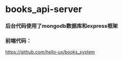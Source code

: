 # books_api-server

###  后台代码使用了mongodb数据库和express框架


### 前端代码：
https://github.com/hello-ux/books_system
